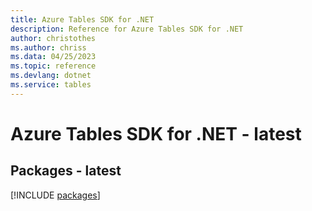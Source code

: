 ```yaml
---
title: Azure Tables SDK for .NET
description: Reference for Azure Tables SDK for .NET
author: christothes
ms.author: chriss
ms.data: 04/25/2023
ms.topic: reference
ms.devlang: dotnet
ms.service: tables
---
```

# Azure Tables SDK for .NET - latest
## Packages - latest
[!INCLUDE [packages](tables-index.md)]